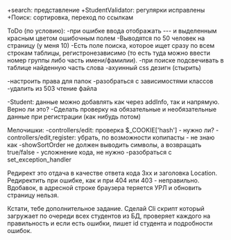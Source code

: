 +search: представление
+StudentValidator: регулярки исправлены
+Поиск: сортировка, переход по ссылкам

ToDo (по условию):
-при ошибке ввода отображать --- и выделенным красным цветом ошибочным полем
-Выводятся по 50 человек на страницу (у меня 10)
-Есть поле поиска, которое ищет сразу по всем строкам таблицы, регистронезависимо (то есть туда можно ввести номер группы либо часть имени/фамилии).
-при поиске подсвечивать в таблице найденную часть слова
-ахуинный css дезигн (стырить)



-настроить права для папок 
-разобраться с зависимостями классов
-удалить из 503 чтение файла



-Student: данные можно добавлять как через addInfo, так и напрямую. Верно ли это?
-Сделать проверку на обязательные и необязательные данные при регистрации (как нибудь потом)


Мелочишки:
-controllers/edit: проверка $_COOKIE['hash'] - нужно ли?
-controllers/edit,register: убрать, по возможности копипасты - не знаю как
-showSortOrder не должен выводить символы, а возвращать true/false - усложнение кода, не нужно
-разобраться с set_exception_handler

Редирект это отдача в качестве ответа кода 3xx и заголовка Location. Редиректить при ошибке, как и при 404 или 403 - неправильно. Вдобавок, в адресной строке браузера теряется УРЛ и обновить страницу нельзя.


Кстати, тебе дополнительное задание. Сделай Cli скрипт который загружает по очереди всех студентов из БД, проверяет каждого на правильность и если есть ошибки, пишет id студента и подробности ошибок.